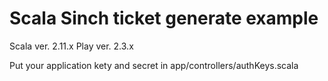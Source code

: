 # Scala Sinch ticket generate example

Scala ver. 2.11.x
Play ver. 2.3.x

Put your application kety and secret in app/controllers/authKeys.scala